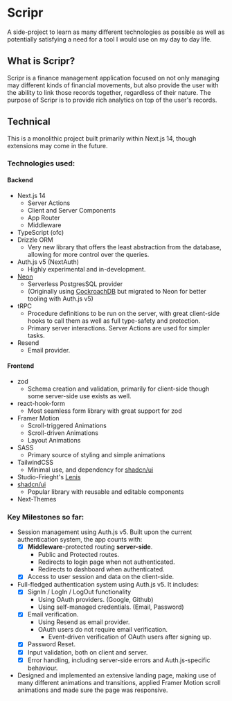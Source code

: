 # Scripr

A side-project to learn as many different technologies as possible as well as potentially satisfying a need for a tool I would use on my day to day life.

## What is Scripr?

Scripr is a finance management application focused on not only managing may different kinds of financial movements, but also provide the user with the ability to link those records together, regardless of their nature. The purpose of Scripr is to provide rich analytics on top of the user's records. 

## Technical

This is a monolithic project built primarily within Next.js 14, though extensions may come in the future.

### Technologies used:
#### Backend
- Next.js 14
  - Server Actions
  - Client and Server Components
  - App Router
  - Middleware
- TypeScript (ofc)
- Drizzle ORM
  - Very new library that offers the least abstraction from the database, allowing for more control over the queries.
- Auth.js v5 (NextAuth)
  - Highly experimental and in-development.
- [Neon](https://neon.tech/) 
  - Serverless PostgresSQL provider
  - (Originally using [CockroachDB](https://www.cockroachlabs.com/) but migrated to Neon for better tooling with Auth.js v5)
- tRPC
  - Procedure definitions to be run on the server, with great client-side hooks to call them as well as full type-safety and protection.
  - Primary server interactions. Server Actions are used for simpler tasks.
- Resend
  - Email provider.

#### Frontend
- zod
  - Schema creation and validation, primarily for client-side though some server-side use exists as well. 
- react-hook-form
  - Most seamless form library with great support for zod
- Framer Motion
  - Scroll-triggered Animations
  - Scroll-driven Animations
  - Layout Animations
- SASS
  - Primary source of styling and simple animations
- TailwindCSS
  - Minimal use, and dependency for [shadcn/ui](https://ui.shadcn.com/)
- Studio-Frieght's [Lenis](https://github.com/studio-freight/lenis)
- [shadcn/ui](https://ui.shadcn.com/)
  - Popular library with reusable and editable components
- Next-Themes

### Key Milestones so far:
- Session management using Auth.js v5. Built upon the current authentication system, the app counts with:
  - [x] **Middleware**-protected routing **server-side**.
    - Public and Protected routes.
    - Redirects to login page when not authenticated.
    - Redirects to dashboard when authenticated.
  - [x] Access to user session and data on the client-side.

- Full-fledged authentication system using Auth.js v5. It includes:
  - [x] SignIn / LogIn / LogOut functionality
    - Using OAuth providers. (Google, Github)
    - Using self-managed credentials. (Email, Password)
  - [x] Email verification.
    - Using Resend as email provider.
    - OAuth users do not require email verification.
      - Event-driven verification of OAuth users after signing up.
  - [x] Password Reset.
  - [x] Input validation, both on client and server.
  - [x] Error handling, including server-side errors and Auth.js-specific behaviour.  

- Designed and implemented an extensive landing page, making use of many different animations and transitions, applied Framer Motion scroll animations and made sure the page was responsive.